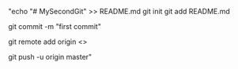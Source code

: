 "echo "# MySecondGit" >> README.md 
git init git add README.md 

git commit -m "first commit" 

git remote add origin <<HTTPS LINK>> 

git push -u origin master" 
